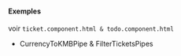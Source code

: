 #### Exemples
voir `ticket.component.html & todo.component.html`
* CurrencyToKMBPipe  & FilterTicketsPipes
